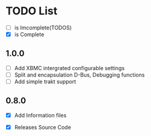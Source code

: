 TODO List
=========
- [ ] is Imcomplete(TODOS)
- [x] is Complete

1.0.0
-----
 - [ ] Add XBMC intergrated configurable settings
 - [ ] Split and encapsulation D-Bus, Debugging functions
 - [ ] Add simple trakt support

0.8.0
-----
 - [x] Add Information files
 - [x] Releases Source Code



